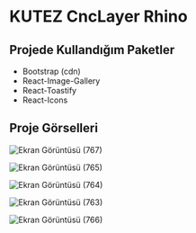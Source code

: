# KUTEZ CncLayer Rhino

## Projede Kullandığım Paketler

- Bootstrap (cdn)
- React-Image-Gallery
- React-Toastify
- React-Icons

## Proje Görselleri
![Ekran Görüntüsü (767)](https://user-images.githubusercontent.com/74673470/198606903-9abdee0d-0fa6-4490-ba66-5f1a3882bacf.png)

![Ekran Görüntüsü (765)](https://user-images.githubusercontent.com/74673470/198606947-d7983ced-c461-4acc-858d-74a72cd7f92a.png)

![Ekran Görüntüsü (764)](https://user-images.githubusercontent.com/74673470/198606962-d04997e7-a376-4ad5-ad8b-79cec7c6085b.png)

![Ekran Görüntüsü (763)](https://user-images.githubusercontent.com/74673470/198607130-1c00a23f-de47-4e0a-bbb9-7409fba416d4.png)

![Ekran Görüntüsü (766)](https://user-images.githubusercontent.com/74673470/198607417-b599179e-5f61-45f4-a5c8-c6d82100b924.png)
